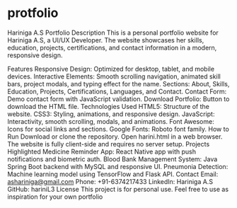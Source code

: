 # protfolio
Hariniga A.S Portfolio
Description
This is a personal portfolio website for Hariniga A.S, a UI/UX Developer. The website showcases her skills, education, projects, certifications, and contact information in a modern, responsive design.

Features
Responsive Design: Optimized for desktop, tablet, and mobile devices.
Interactive Elements: Smooth scrolling navigation, animated skill bars, project modals, and typing effect for the name.
Sections: About, Skills, Education, Projects, Certifications, Languages, and Contact.
Contact Form: Demo contact form with JavaScript validation.
Download Portfolio: Button to download the HTML file.
Technologies Used
HTML5: Structure of the website.
CSS3: Styling, animations, and responsive design.
JavaScript: Interactivity, smooth scrolling, modals, and animations.
Font Awesome: Icons for social links and sections.
Google Fonts: Roboto font family.
How to Run
Download or clone the repository.
Open harini.html in a web browser.
The website is fully client-side and requires no server setup.
Projects Highlighted
Medicine Reminder App: React Native app with push notifications and biometric auth.
Blood Bank Management System: Java Spring Boot backend with MySQL and responsive UI.
Pneumonia Detection: Machine learning model using TensorFlow and Flask API.
Contact
Email: ashariniga@gmail.com
Phone: +91-6374217433
LinkedIn: Hariniga A.S
GitHub: hariniL3
License
This project is for personal use. Feel free to use as inspiration for your own portfolio
